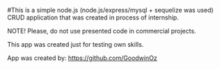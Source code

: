 #This is a simple node.js (node.js/express/mysql + sequelize was used) CRUD application that was created in process of internship.

NOTE! Please, do not use presented code in commercial projects.

This app was created just for testing own skills.

App was created by: https://github.com/GoodwinOz
